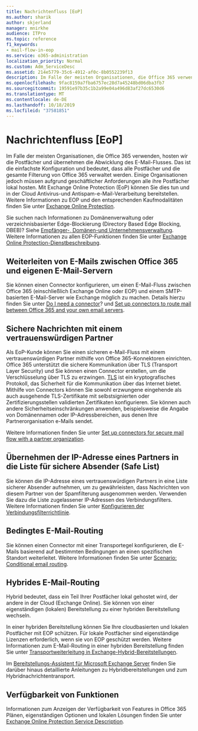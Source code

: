 ```yaml
---
title: Nachrichtenfluss [EoP]
ms.author: sharik
author: skjerland
manager: mnirkhe
audience: ITPro
ms.topic: reference
f1_keywords:
- mail-flow-in-eop
ms.service: o365-administration
localization_priority: Normal
ms.custom: Adm_ServiceDesc
ms.assetid: 214e5779-35c6-4912-af0c-8b0552239f13
description: Im Falle der meisten Organisationen, die Office 365 verwenden, hosten wir die Postfächer und übernehmen die Abwicklung des E-Mail-Flusses. Das ist die einfachste Konfiguration und bedeutet, dass alle Postfächer und die gesamte Filterung von Office 365 verwaltet werden. Einige Organisationen jedoch müssen aufgrund geschäftlicher Anforderungen alle ihre Postfächer lokal hosten. Mit Exchange Online Protection (EoP) können Sie dies tun und in der Cloud Antivirus-und Antispam-e-Mail-Verarbeitung bereitstellen.
ms.openlocfilehash: 9fac8159a7fba6757ec28d7a45248bd06dba3fb7
ms.sourcegitcommit: 19591e97b35c1b2a99e04a496d83af27dc6530d6
ms.translationtype: MT
ms.contentlocale: de-DE
ms.lasthandoff: 10/18/2019
ms.locfileid: "37581851"
---
```

# <a name="mail-floweop"></a>Nachrichtenfluss [EoP]

Im Falle der meisten Organisationen, die Office 365 verwenden, hosten wir die Postfächer und übernehmen die Abwicklung des E-Mail-Flusses. Das ist die einfachste Konfiguration und bedeutet, dass alle Postfächer und die gesamte Filterung von Office 365 verwaltet werden. Einige Organisationen jedoch müssen aufgrund geschäftlicher Anforderungen alle ihre Postfächer lokal hosten. Mit Exchange Online Protection (EoP) können Sie dies tun und in der Cloud Antivirus-und Antispam-e-Mail-Verarbeitung bereitstellen. Weitere Informationen zu EOP und den entsprechenden Kaufmodalitäten finden Sie unter [Exchange Online Protection](https://products.office.com/exchange/exchange-email-security-spam-protection).
  
Sie suchen nach Informationen zu Domänenverwaltung oder verzeichnisbasierter Edge-Blockierung (Directory Based Edge Blocking, DBEB)? Siehe [Empfänger-, Domänen-und Unternehmensverwaltung](recipient-domain-and-company-management.md). Weitere Informationen zu allen EOP-Funktionen finden Sie unter [Exchange Online Protection-Dienstbeschreibung](exchange-online-protection-service-description.md).
  
## <a name="routing-email-between-office-365-and-your-own-email-servers"></a>Weiterleiten von E-Mails zwischen Office 365 und eigenen E-Mail-Servern

Sie können einen Connector konfigurieren, um einen E-Mail-Fluss zwischen Office 365 (einschließlich Exchange Online oder EOP) und einem SMTP-basierten E-Mail-Server wie Exchange möglich zu machen. Details hierzu finden Sie unter [Do I need a connector](https://docs.microsoft.com/exchange/mail-flow-best-practices/use-connectors-to-configure-mail-flow/do-i-need-to-create-a-connector)? und [Set up connectors to route mail between Office 365 and your own email servers](https://docs.microsoft.com/exchange/mail-flow-best-practices/use-connectors-to-configure-mail-flow/set-up-connectors-to-route-mail).
  
## <a name="secure-messaging-with-a-trusted-partner"></a>Sichere Nachrichten mit einem vertrauenswürdigen Partner

Als EoP-Kunde können Sie einen sicheren e-Mail-Fluss mit einem vertrauenswürdigen Partner mithilfe von Office 365-Konnektoren einrichten. Office 365 unterstützt die sichere Kommunikation über TLS (Transport Layer Security) und Sie können einen Connector erstellen, um die Verschlüsselung über TLS zu erzwingen. [TLS](https://docs.microsoft.com/microsoft-365/compliance/exchange-online-uses-tls-to-secure-email-connections) ist ein kryptografisches Protokoll, das Sicherheit für die Kommunikation über das Internet bietet. Mithilfe von Connectors können Sie sowohl erzwungene eingehende als auch ausgehende TLS-Zertifikate mit selbstsignierten oder Zertifizierungsstellen validierten Zertifikaten konfigurieren. Sie können auch andere Sicherheitseinschränkungen anwenden, beispielsweise die Angabe von Domänennamen oder IP-Adressbereichen, aus denen Ihre Partnerorganisation e-Mails sendet. 
  
Weitere Informationen finden Sie unter [Set up connectors for secure mail flow with a partner organization](https://docs.microsoft.com/exchange/mail-flow-best-practices/use-connectors-to-configure-mail-flow/set-up-connectors-for-secure-mail-flow-with-a-partner).
  
## <a name="safe-listing-a-partners-ip-address"></a>Übernehmen der IP-Adresse eines Partners in die Liste für sichere Absender (Safe List)

Sie können die IP-Adresse eines vertrauenswürdigen Partners in eine Liste sicherer Absender aufnehmen, um zu gewährleisten, dass Nachrichten von diesem Partner von der Spamfilterung ausgenommen werden. Verwenden Sie dazu die Liste zugelassener IP-Adressen des Verbindungsfilters. Weitere Informationen finden Sie unter [Konfigurieren der Verbindungsfilterrichtlinie](https://go.microsoft.com/fwlink/p/?LinkID=287108).
  
## <a name="conditional-mail-routing"></a>Bedingtes E-Mail-Routing

Sie können einen Connector mit einer Transportegel konfigurieren, die E-Mails basierend auf bestimmten Bedingungen an einen spezifischen Standort weiterleitet. Weitere Informationen finden Sie unter [Scenario: Conditional email routing](https://docs.microsoft.com/exchange/mail-flow-best-practices/use-connectors-to-configure-mail-flow/conditional-mail-routing).
  
## <a name="hybrid-mail-routing"></a>Hybrides E-Mail-Routing

Hybrid bedeutet, dass ein Teil Ihrer Postfächer lokal gehostet wird, der andere in der Cloud (Exchange Online). Sie können von einer eigenständigen (lokalen) Bereitstellung zu einer hybriden Bereitstellung wechseln.
  
In einer hybriden Bereitstellung können Sie Ihre cloudbasierten und lokalen Postfächer mit EOP schützen. Für lokale Postfächer sind eigenständige Lizenzen erforderlich, wenn sie von EOP geschützt werden. Weitere Informationen zum E-Mail-Routing in einer hybriden Bereitstellung finden Sie unter [Transportweiterleitung in Exchange-Hybrid-Bereitstellungen](https://go.microsoft.com/fwlink/p/?LinkId=271757).
  
Im [Bereitstellungs-Assistent für Microsoft Exchange Server](https://go.microsoft.com/fwlink/p/?LinkId=287036) finden Sie darüber hinaus detaillierte Anleitungen zu Hybridbereitstellungen und zum Hybridnachrichtentransport. 
  
## <a name="feature-availability"></a>Verfügbarkeit von Funktionen

Informationen zum Anzeigen der Verfügbarkeit von Features in Office 365 Plänen, eigenständigen Optionen und lokalen Lösungen finden Sie unter [Exchange Online Protection Service Description](exchange-online-protection-service-description.md).
